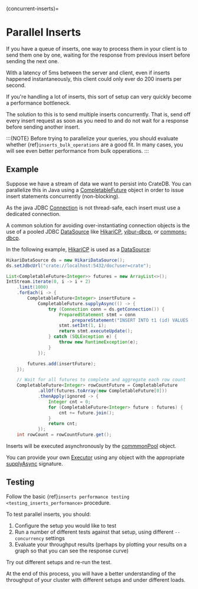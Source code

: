 (concurrent-inserts)=

# Parallel Inserts

If you have a queue of inserts, one way to process them in your client is to
send them one by one, waiting for the response from previous insert before
sending the next one.

With a latency of 5ms between the server and client, even if inserts happened
instantaneously, this client could only ever do 200 inserts per second.

If you're handling a lot of inserts, this sort of setup can very quickly become
a performance bottleneck.

The solution to this is to send multiple inserts concurrently. That is, send
off every insert request as soon as you need to and do not wait for a
response before sending another insert.

:::{NOTE}
Before trying to parallelize your queries, you should evaluate whether
{ref}`inserts_bulk_operations` are a good fit. In many cases, you will see
even better performance from bulk opperations.
:::

## Example

Suppose we have a stream of data we want to persist into CrateDB.
You can parallelize this in Java using a [CompletableFuture] object in order to
issue insert statements concurrently (non-blocking).

As the java JDBC [Connection] is not thread-safe, each insert must use a
dedicated connection.

A common solution for avoiding over-instantiating connection objects is the use
of a pooled JDBC [DataSource] like [HikariCP], [vibur-dbcp], or
[commons-dbcp].

In the following example, [HikariCP] is used as a [DataSource]:

```java
HikariDataSource ds = new HikariDataSource();
ds.setJdbcUrl("crate://localhost:5432/doc?user=crate");

List<CompletableFuture<Integer>> futures = new ArrayList<>();
IntStream.iterate(0, i -> i + 2)
    .limit(1000)
    .forEach(i -> {
        CompletableFuture<Integer> insertFuture =
            CompletableFuture.supplyAsync(() -> {
                try (Connection conn = ds.getConnection()) {
                    PreparedStatement stmt = conn
                        .prepareStatement("INSERT INTO t1 (id) VALUES (?)");
                    stmt.setInt(1, i);
                    return stmt.executeUpdate();
                } catch (SQLException e) {
                    throw new RuntimeException(e);
                }
            });

        futures.add(insertFuture);
    });

    // Wait for all futures to complete and aggregate each row count
    CompletableFuture<Integer> rowCountFuture = CompletableFuture
            .allOf(futures.toArray(new CompletableFuture[0]))
            .thenApply(ignored -> {
                Integer cnt = 0;
                for (CompletableFuture<Integer> future : futures) {
                    cnt += future.join();
                }
                return cnt;
            });
    int rowCount = rowCountFuture.get();
```

Inserts will be executed asynchronously by the [commmonPool] object.

You can provide your own [Executor] using any object with the appropriate
[supplyAsync] signature.

## Testing

Follow the basic {ref}`inserts performance testing
<testing_inserts_performance>` procedure.

To test parallel inserts, you should:

1. Configure the setup you would like to test
2. Run a number of different tests against that setup, using different
   `--concurrency` settings
3. Evaluate your throughput results (perhaps by plotting your results on
   a graph so that you can see the response curve)

Try out different setups and re-run the test.

At the end of this process, you will have a better understanding of the
throughput of your cluster with different setups and under different loads.

[a record]: https://en.wikipedia.org/wiki/List_of_DNS_record_types?
[commmonpool]: https://docs.oracle.com/javase/8/docs/api/java/util/concurrent/ForkJoinPool.html#commonPool--
[commons-dbcp]: https://commons.apache.org/proper/commons-dbcp/
[completablefuture]: https://docs.oracle.com/javase/8/docs/api/java/util/concurrent/CompletableFuture.html
[connection]: https://docs.oracle.com/javase/8/docs/api/java/sql/Connection.html
[datasource]: https://docs.oracle.com/javase/8/docs/api/javax/sql/DataSource.html
[executor]: https://docs.oracle.com/javase/8/docs/api/java/util/concurrent/Executor.html
[haproxy]: https://www.haproxy.org/
[hikaricp]: https://github.com/brettwooldridge/HikariCP
[jdbc client]: https://cratedb.com/docs/clients/jdbc/
[php pdo client]: https://cratedb.com/docs/clients/pdo/
[python client]: https://cratedb.com/docs/clients/python/
[supplyasync]: https://docs.oracle.com/javase/8/docs/api/java/util/concurrent/CompletableFuture.html#supplyAsync-java.util.function.Supplier-java.util.concurrent.Executor-
[vibur-dbcp]: https://www.vibur.org/

